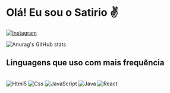 
# Olá! Eu sou o Satirio ✌️

[![Instagram](https://img.shields.io/badge/Instagram-E4405F?style=for-the-badge&logo=instagram&logoColor=white)](https://instagram.com/rafaelsatirio_)

![Anurag's GitHub stats](https://github-readme-stats.vercel.app/api?username=apbielzinx&show_icons=true)


## Linguagens que uso com mais frequência

<div style="display: inline_block"><br/>
    <img align="center" alt="Html5" src="https://img.shields.io/badge/HTML5-E34F26?style=for-the-badge&logo=html5&logoColor=white">
    <img align="center" alt="Css" src="https://img.shields.io/badge/CSS3-1572B6?style=for-the-badge&logo=css3&logoColor=white">
    <img align="center" alt="JavaScript" src="https://img.shields.io/badge/JavaScript-F7DF1E?style=for-the-badge&logo=javascript&logoColor=black">
    <img align="center" alt="Java" src="https://img.shields.io/badge/Java-ED8B00?style=for-the-badge&logo=openjdk&logoColor=white">
    <img align="center" alt="React" src="https://img.shields.io/badge/React-20232A?style=for-the-badge&logo=react&logoColor=61DAFB">
</div>
<div>
<br>
</div>



